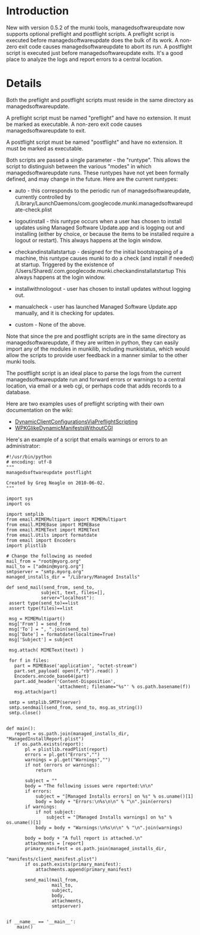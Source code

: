 # Introduction #

New with version 0.5.2 of the munki tools, managedsoftwareupdate now supports optional preflight and postflight scripts. A preflight script is executed before managedsoftwareupdate does the bulk of its work. A non-zero exit code causes managedsoftwareupdate to abort its run. A postflight script is executed just before managedsoftwareupdate exits. It's a good place to analyze the logs and report errors to a central location.


# Details #

Both the preflight and postflight scripts must reside in the same directory as managedsoftwareupdate.

A preflight script must be named "preflight" and have no extension. It must be marked as executable. A non-zero exit code causes managedsoftwareupdate to exit.

A postflight script must be named "postflight" and have no extension. It must be marked as executable.

Both scripts are passed a single parameter - the "runtype". This allows the script to distinguish between the various "modes" in which managedsoftwareupdate runs.  These runtypes have not yet been formally defined, and may change in the future. Here are the current runtypes:

  * auto - this corresponds to the periodic run of managedsoftwareupdate, currently controlled by /Library/LaunchDaemons/com.googlecode.munki.managedsoftwareupdate-check.plist

  * logoutinstall - this runtype occurs when a user has chosen to install updates using Managed Software Update.app and is logging out and installing (either by choice, or because the items to be installed require a logout or restart). This always happens at the login window.

  * checkandinstallatstartup - designed for the initial bootstrapping of a machine, this runtype causes munki to do a check (and install if needed) at startup. Triggered by the existence of /Users/Shared/.com.googlecode.munki.checkandinstallatstartup  This always happens at the login window.

  * installwithnologout - user has chosen to install updates without logging out.

  * manualcheck - user has launched Managed Software Update.app manually, and it is checking for updates.

  * custom - None of the above.

Note that since the pre and postflight scripts are in the same directory as managedsoftwareupdate, if they are written in python, they can easily import any of the modules in munkilib, including munkistatus, which would allow the scripts to provide user feedback in a manner similar to the other munki tools.

The postflight script is an ideal place to parse the logs from the current managedsoftwareupdate run and forward errors or warnings to a central location, via email or a web cgi, or perhaps code that adds records to a database.

Here are two examples uses of preflight scripting with their own documentation on the wiki:
  * [DynamicClientConfigurationsViaPreflightScripting](http://code.google.com/p/munki/wiki/DynamicClientConfigurationsViaPreflightScripting)
  * [WPKGlikeDynamicManifestsWithoutCGI](http://code.google.com/p/munki/wiki/WPKGlikeDynamicManifestsWithoutCGI)

Here's an example of a script that emails warnings or errors to an administrator:

```
#!/usr/bin/python
# encoding: utf-8
"""
managedsoftwareupdate postflight

Created by Greg Neagle on 2010-06-02.
"""

import sys
import os

import smtplib
from email.MIMEMultipart import MIMEMultipart
from email.MIMEBase import MIMEBase
from email.MIMEText import MIMEText
from email.Utils import formatdate
from email import Encoders
import plistlib

# Change the following as needed
mail_from = "root@myorg.org"
mail_to = ["admin@myorg.org"]
smtpserver = "smtp.myorg.org"
managed_installs_dir = "/Library/Managed Installs"

def send_mail(send_from, send_to, 
             subject, text, files=[], 
             server="localhost"):
 assert type(send_to)==list
 assert type(files)==list

 msg = MIMEMultipart()
 msg['From'] = send_from
 msg['To'] = ", ".join(send_to)
 msg['Date'] = formatdate(localtime=True)
 msg['Subject'] = subject

 msg.attach( MIMEText(text) )

 for f in files:
   part = MIMEBase('application', "octet-stream")
   part.set_payload( open(f,"rb").read() )
   Encoders.encode_base64(part)
   part.add_header('Content-Disposition', 
                   'attachment; filename="%s"' % os.path.basename(f))
   msg.attach(part)

 smtp = smtplib.SMTP(server)
 smtp.sendmail(send_from, send_to, msg.as_string())
 smtp.close()


def main():    
   report = os.path.join(managed_installs_dir, "ManagedInstallReport.plist")
   if os.path.exists(report):
       pl = plistlib.readPlist(report)
       errors = pl.get("Errors","")
       warnings = pl.get("Warnings","")
       if not (errors or warnings):
           return

       subject = ""
       body = "The following issues were reported:\n\n"
       if errors:
           subject = "[Managed Installs errors] on %s" % os.uname()[1]
           body = body + "Errors:\n%s\n\n" % "\n".join(errors)
       if warnings:
           if not subject:
               subject = "[Managed Installs warnings] on %s" % os.uname()[1]
           body = body + "Warnings:\n%s\n\n" % "\n".join(warnings)

       body = body + "A full report is attached.\n"
       attachments = [report]
       primary_manifest = os.path.join(managed_installs_dir, 
                                       "manifests/client_manifest.plist")
       if os.path.exists(primary_manifest):
           attachments.append(primary_manifest)

       send_mail(mail_from, 
                 mail_to, 
                 subject, 
                 body, 
                 attachments,
                 smtpserver)


if __name__ == '__main__':
	main()
```